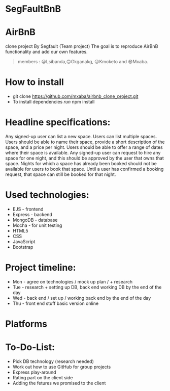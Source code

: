 # SegFaultBnB

# AirBnB 
clone project By Segfault (Team project) The goal is to reproduce AirBnB functionality and add our own features.

> members : 😀Lsibanda,🙃Gkganakg, 😉Kmoketo and 😎Mxaba.

# How to install
- git clone https://github.com/mxaba/airbnb_clone_project.git
- To install dependencies *run* npm install

# Headline specifications:
Any signed-up user can list a new space.
Users can list multiple spaces.
Users should be able to name their space, provide a short description of the space, and a price per night.
Users should be able to offer a range of dates where their space is available.
Any signed-up user can request to hire any space for one night, and this should be approved by the user that owns that space.
Nights for which a space has already been booked should not be available for users to book that space.
Until a user has confirmed a booking request, that space can still be booked for that night.

# Used technologies:
- EJS - frontend
- Express - backend
- MongoDB - database
- Mocha - for unit testing
- HTML5
- CSS
- JavaScript
- Bootstrap

# Project timeline:
- Mon - agree on technologies / mock up plan / + research
- Tue - research + setting up DB, back end working DB by the end of the day
- Wed - back end / set up / working back end by the end of the day
- Thu - front end stuff basic version online


# Platforms 

# To-Do-List:
* Pick DB technology (research needed)
* Work out how to use GitHub for group projects
* Express play-around
* Rating part on the client side
* Adding the fetures we promised to the client
